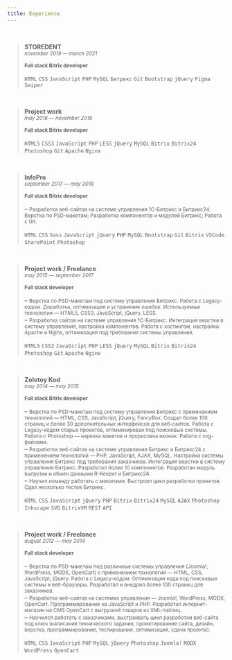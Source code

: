 ```yaml
---
title: Experience
---
```


<br>

> **STOREDENT**\
> <sub>*november 2019 — march 2021*</sub>
>
> <small>**Full stack Bitrix developer**</small>
>
> `HTML` `CSS` `JavaScript` `PHP` `MySQL` `Битрикс` `Git` `Bootstrap` `jQuery` `Figma` `Swiper`

<br>

> **Project work**\
> <sub>*may 2018 — november 2019*</sub>
>
> <small>**Full stack Bitrix developer**</small>
>
> `HTML5` `CSS3` `JavaScript` `PHP` `LESS` `jQuery` `MySQL` `Bitrix` `Bitrix24` `Photoshop` `Git` `Apache` `Nginx`

<br>

> **InfoPro**\
> <sub>*september 2017 — may 2018*</sub>
>
> <small>**Full stack Bitrix developer**</small>
>
> – <small>Разработка веб-сайтов на системе управления 1С-Битрикс и Битрикс24; Верстка по PSD-макетам; Разработка компонентов и модулей Битрикс; Работа с Git.</small>
>
> `HTML` `CSS` `Sass` `JavaScript` `jQuery` `PHP` `MySQL` `Bootstrap` `Git` `Bitrix` `VSCode` `SharePoint` `Photoshop`

<br>

> **Project work / Freelance**\
> <sub>*may 2015 — september 2017*</sub>
>
> <small>**Full stack developer**</small>
>
> – <small>Верстка по PSD-макетам под систему управления Битрикс. Работа с Legacy-кодом. Доработка, оптимизация и устранение ошибок. Используемые технологии — HTML5, CSS3, JavaScript, jQuery, LESS.</small>\
> – <small>Разработка сайтов на системе управления 1С-Битрикс. Интеграция верстки в систему управления, настройка компонентов. Работа с хостингом, настройка Apache и Nginx, оптимизация под требования системы управления.</small>
>
> `HTML5` `CSS3` `JavaScript` `PHP` `LESS` `jQuery` `MySQL` `Bitrix` `Bitrix24` `Photoshop` `Git` `Apache` `Nginx`

<br>

> **Zolotoy Kod**\
> <sub>*may 2014 — may 2015*</sub>
>
> <small>**Full stack Bitrix developer**</small>
>
> – <small>Верстка по PSD-макетам под систему управления Битрикс с применением технологий — HTML, CSS, JavaScript, jQuery, FancyBox. Создал более 100 страниц и более 30 дополнительных интерфейсов для веб-сайтов. Работа с Legacy-кодом старых проектов, оптимизирован под поисковые системы. Работа с Photoshop — нарезка макетов и прорисовка иконок. Работа с svg-файлами.</small>\
> – <small>Разработка веб-сайтов на системе управления Битрикс и Битрикс24 с применением технологий — PHP, JavaScript, AJAX, MySQL. Настройка системы управления Битрикс под требования заказчиков. Интеграция верстки в систему управления Битрикс. Разработал более 10 компонентов. Разработан модуль выгрузки и обмен данными R-Keeper и Битрикс24.</small>\
> – <small>Научил команду работать с мокапами. Выстроил цикл разработки проектов. Сдал несколько тестов Битрикс.</small>
>
> `HTML` `CSS` `JavaScript` `jQuery` `PHP` `Bitrix` `Bitrix24` `MySQL` `AJAX` `Photoshop` `Inkscape` `SVG` `BitrixVM` `REST` `API`

<br>

> **Project work / Freelance**\
> <sub>*august 2012 — may 2014*</sub>
>
> <small>**Full stack developer**</small>
>
> – <small>Верстка по PSD-макетам под различные системы управления (Joomla!, WordPress, MODX, OpenCart) с применением технологий — HTML, CSS, JavaScript, jQuery. Работа с Legacy-кодом. Оптимизация кода под поисковые системы и веб-браузеры. Разработал и внедрил более 100 страниц для заказчиков.</small>\
> – <small>Разработка веб-сайтов на системах управления — Joomla!, WordPress, MODX, OpenCart. Программирование на JavaScript и PHP. Разработал интернет-магазин на CMS OpenCart с выгрузкой товаров из XML-таблиц.</small>\
> – <small>Научился работать с заказчиками, выстраивать цикл разработки веб-сайта под ключ (написания технического задания, проектирование сайта, дизайн, верстка, программирование, тестирование, оптимизация, сдача проекта).</small>
>
> `HTML` `CSS` `JavaScript` `PHP` `MySQL` `jQuery` `Photoshop` `Joomla!` `MODX` `WordPress` `OpenCart`

<br><br><br>
